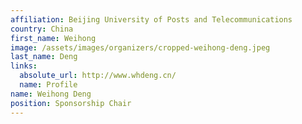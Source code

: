 ```yaml
---
affiliation: Beijing University of Posts and Telecommunications
country: China
first_name: Weihong
image: /assets/images/organizers/cropped-weihong-deng.jpeg
last_name: Deng
links:
  absolute_url: http://www.whdeng.cn/
  name: Profile
name: Weihong Deng
position: Sponsorship Chair
---
```

